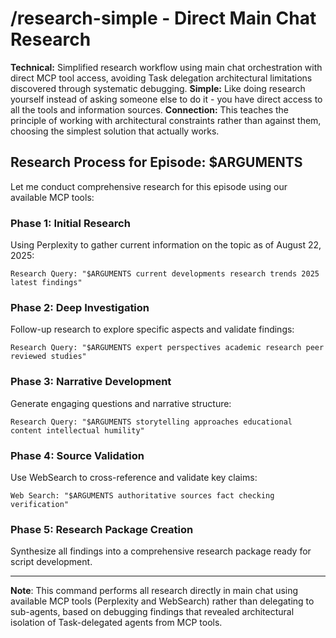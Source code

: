 # /research-simple - Direct Main Chat Research

**Technical:** Simplified research workflow using main chat orchestration with direct MCP tool access, avoiding Task delegation architectural limitations discovered through systematic debugging.
**Simple:** Like doing research yourself instead of asking someone else to do it - you have direct access to all the tools and information sources.
**Connection:** This teaches the principle of working with architectural constraints rather than against them, choosing the simplest solution that actually works.

## Research Process for Episode: $ARGUMENTS

Let me conduct comprehensive research for this episode using our available MCP tools:

### Phase 1: Initial Research
Using Perplexity to gather current information on the topic as of August 22, 2025:

```
Research Query: "$ARGUMENTS current developments research trends 2025 latest findings"
```

### Phase 2: Deep Investigation
Follow-up research to explore specific aspects and validate findings:

```
Research Query: "$ARGUMENTS expert perspectives academic research peer reviewed studies"
```

### Phase 3: Narrative Development
Generate engaging questions and narrative structure:

```
Research Query: "$ARGUMENTS storytelling approaches educational content intellectual humility"
```

### Phase 4: Source Validation
Use WebSearch to cross-reference and validate key claims:

```
Web Search: "$ARGUMENTS authoritative sources fact checking verification"
```

### Phase 5: Research Package Creation
Synthesize all findings into a comprehensive research package ready for script development.

---

**Note**: This command performs all research directly in main chat using available MCP tools (Perplexity and WebSearch) rather than delegating to sub-agents, based on debugging findings that revealed architectural isolation of Task-delegated agents from MCP tools.

